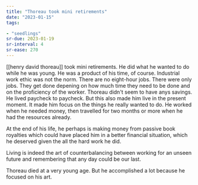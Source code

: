 ```yaml
---
title: "Thoreau took mini retirements"
date: "2023-01-15"
tags:

- "seedlings"
sr-due: 2023-01-19
sr-interval: 4
sr-ease: 270
---
```


[[henry david thoreau]] took mini retirements. He did what he wanted to do while he was young. He was a product of his time, of course. Industrial work ethic was not the norm. There are no eight-hour jobs. There were only jobs. They get done depening on how much time they need to be done and on the proficiency of the worker. Thoreau didn't seem to have anys savings. He lived paycheck to paycheck. But this also made him live in the present moment. It made him focus on the things he really wanted to do. He worked when he needed money, then travelled for two months or more when he had the resources already.

At the end of his life, he perhaps is making money from passive book royalties which could have placed him in a better financial situation, which he deserved given the all the hard work he did.

Living is indeed the art of counterbalancing between working for an unseen future and remembering that any day could be our last.

Thoreau died at a very young age. But he accomplished a lot because he focused on his art.